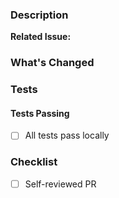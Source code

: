 <!-- This is a template, add and remove sections as you see fit for the PR -->

### Description

<!-- Provide a brief description of the changes in this PR -->

**Related Issue:** <!-- Optional link to related issue (e.g., Fixes #411, Closes #123, Related to #456) -->

### What's Changed

<!-- Describe what changes were made and why -->

<!-- ### UI Changes (if applicable)

#### Before

Add screenshots or videos showing the UI before your changes

#### After

Add screenshots or videos showing the UI after your changes -->

### Tests

#### Tests Passing

<!-- Add screenshots of test results passing locally -->

- [ ] All tests pass locally

### Checklist

- [ ] Self-reviewed PR <!-- Go to the PR review section, add explanatory comments and submit your review as a comment tagging relevant members to request a review -->
<!-- 
- [ ] Added explanatory comments for complex changes
- [ ] Documentation updated if behavior changes 
-->

<!-- ### Frontend (if applicable)
- [ ] Designed for both light and dark mode
- [ ] Responsive design considered 
-->

<!-- ### Backend (if applicable)  
- [ ] Database schema changes reflected in frontend types -->

<!--
## Additional Notes
Any additional context for reviewers
-->

<!--
## Database Changes
- [ ] Migration scripts included
- [ ] Schema changes documented
-->